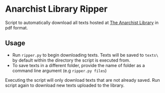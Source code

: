 # Anarchist Library Ripper

Script to automatically download all texts hosted at [The Anarchist Library](https://theanarchistlibrary.org/library) in pdf format.

## Usage

* Run `ripper.py` to begin downloading texts. Texts will be saved to `texts\` by default within the directory the script is executed from. 
* To save texts in a different folder, provide the name of folder as a command line argument (e.g `ripper.py files`)

Executing the script will only download texts that are not already saved. Run script again to download new texts uploaded to the library.

